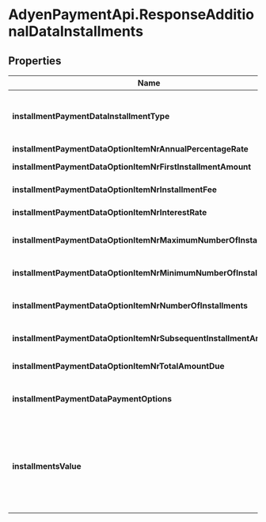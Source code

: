 # AdyenPaymentApi.ResponseAdditionalDataInstallments

## Properties

Name | Type | Description | Notes
------------ | ------------- | ------------- | -------------
**installmentPaymentDataInstallmentType** | **String** | Type of installment. The value of &#x60;installmentType&#x60; should be **IssuerFinanced**. | [optional] 
**installmentPaymentDataOptionItemNrAnnualPercentageRate** | **String** | Annual interest rate. | [optional] 
**installmentPaymentDataOptionItemNrFirstInstallmentAmount** | **String** | First Installment Amount in minor units. | [optional] 
**installmentPaymentDataOptionItemNrInstallmentFee** | **String** | Installment fee amount in minor units. | [optional] 
**installmentPaymentDataOptionItemNrInterestRate** | **String** | Interest rate for the installment period. | [optional] 
**installmentPaymentDataOptionItemNrMaximumNumberOfInstallments** | **String** | Maximum number of installments possible for this payment. | [optional] 
**installmentPaymentDataOptionItemNrMinimumNumberOfInstallments** | **String** | Minimum number of installments possible for this payment. | [optional] 
**installmentPaymentDataOptionItemNrNumberOfInstallments** | **String** | Total number of installments possible for this payment. | [optional] 
**installmentPaymentDataOptionItemNrSubsequentInstallmentAmount** | **String** | Subsequent Installment Amount in minor units. | [optional] 
**installmentPaymentDataOptionItemNrTotalAmountDue** | **String** | Total amount in minor units. | [optional] 
**installmentPaymentDataPaymentOptions** | **String** | Possible values: * PayInInstallmentsOnly * PayInFullOnly * PayInFullOrInstallments | [optional] 
**installmentsValue** | **String** | The number of installments that the payment amount should be charged with.  Example: 5 &gt; Only relevant for card payments in countries that support installments. | [optional] 



